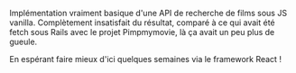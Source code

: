 Implémentation vraiment basique d'une API de recherche de films sous JS vanilla.
Complètement insatisfait du résultat, comparé à ce qui avait été fetch sous Rails avec le projet Pimpmymovie, là ça avait un peu plus de gueule.

En espérant faire mieux d'ici quelques semaines via le framework React !
